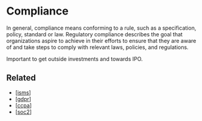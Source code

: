 # Compliance

In general, compliance means conforming to a rule, such as a specification, policy, standard or law. Regulatory compliance describes the goal that organizations aspire to achieve in their efforts to ensure that they are aware of and take steps to comply with relevant laws, policies, and regulations.

Important to get outside investments and towards IPO.

## Related

- [[isms]]
- [[gdpr]]
- [[ccpa]]
- [[soc2]]

[//begin]: # "Autogenerated link references for markdown compatibility"
[isms]: isms "Information Security Management System (ISMS)"
[gdpr]: ../data-architecture/gdpr "General Data Protection Regulation (GDPR)"
[ccpa]: ../data-architecture/ccpa "California Consumer Privacy Act (CCPA)"
[soc2]: ../data-architecture/soc2 "SOC 2 Certification"

[//end]: # "Autogenerated link references"
